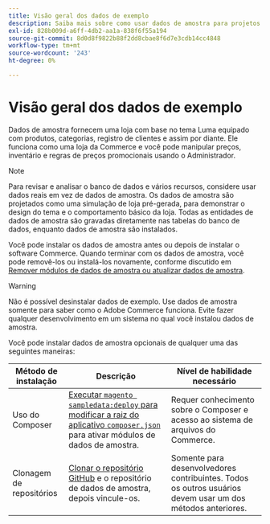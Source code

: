 ```yaml
---
title: Visão geral dos dados de exemplo
description: Saiba mais sobre como usar dados de amostra para projetos do Adobe Commerce.
exl-id: 828b009d-a6ff-4db2-aa1a-838f6f55a194
source-git-commit: 8d0d8f9822b88f2dd8cbae8f6d7e3cdb14cc4848
workflow-type: tm+mt
source-wordcount: '243'
ht-degree: 0%

---
```


# Visão geral dos dados de exemplo

Dados de amostra fornecem uma loja com base no tema Luma equipado com produtos, categorias, registro de clientes e assim por diante. Ele funciona como uma loja da Commerce e você pode manipular preços, inventário e regras de preços promocionais usando o Administrador.

>[!NOTE]
>
>Para revisar e analisar o banco de dados e vários recursos, considere usar dados reais em vez de dados de amostra. Os dados de amostra são projetados como uma simulação de loja pré-gerada, para demonstrar o design do tema e o comportamento básico da loja. Todas as entidades de dados de amostra são gravadas diretamente nas tabelas do banco de dados, enquanto dados de amostra são instalados.

Você pode instalar os dados de amostra antes ou depois de instalar o software Commerce. Quando terminar com os dados de amostra, você pode removê-los ou instalá-los novamente, conforme discutido em [Remover módulos de dados de amostra ou atualizar dados de amostra](remove-or-update.md).

>[!WARNING]
>
>Não é possível desinstalar dados de exemplo. Use dados de amostra somente para saber como o Adobe Commerce funciona. Evite fazer qualquer desenvolvimento em um sistema no qual você instalou dados de amostra.

Você pode instalar dados de amostra opcionais de qualquer uma das seguintes maneiras:

| Método de instalação | Descrição | Nível de habilidade necessário |
|--- |--- |--- |
| Uso do Composer | [Executar `magento sampledata:deploy` para modificar a raiz do aplicativo `composer.json`](composer-packages.md) para ativar módulos de dados de amostra. | Requer conhecimento sobre o Composer e acesso ao sistema de arquivos do Commerce. |
| Clonagem de repositórios | [Clonar o repositório GitHub](git-repositories.md) e o repositório de dados de amostra, depois vincule-os. | Somente para desenvolvedores contribuintes. Todos os outros usuários devem usar um dos métodos anteriores. |
